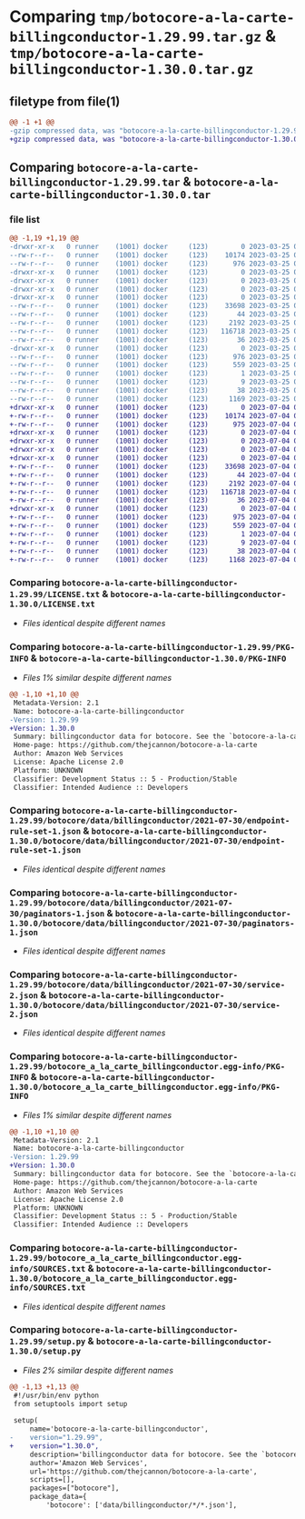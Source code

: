 # Comparing `tmp/botocore-a-la-carte-billingconductor-1.29.99.tar.gz` & `tmp/botocore-a-la-carte-billingconductor-1.30.0.tar.gz`

## filetype from file(1)

```diff
@@ -1 +1 @@
-gzip compressed data, was "botocore-a-la-carte-billingconductor-1.29.99.tar", last modified: Sat Mar 25 01:22:28 2023, max compression
+gzip compressed data, was "botocore-a-la-carte-billingconductor-1.30.0.tar", last modified: Tue Jul  4 01:44:19 2023, max compression
```

## Comparing `botocore-a-la-carte-billingconductor-1.29.99.tar` & `botocore-a-la-carte-billingconductor-1.30.0.tar`

### file list

```diff
@@ -1,19 +1,19 @@
-drwxr-xr-x   0 runner    (1001) docker     (123)        0 2023-03-25 01:22:28.894714 botocore-a-la-carte-billingconductor-1.29.99/
--rw-r--r--   0 runner    (1001) docker     (123)    10174 2023-03-25 01:22:28.000000 botocore-a-la-carte-billingconductor-1.29.99/LICENSE.txt
--rw-r--r--   0 runner    (1001) docker     (123)      976 2023-03-25 01:22:28.894714 botocore-a-la-carte-billingconductor-1.29.99/PKG-INFO
-drwxr-xr-x   0 runner    (1001) docker     (123)        0 2023-03-25 01:22:28.890714 botocore-a-la-carte-billingconductor-1.29.99/botocore/
-drwxr-xr-x   0 runner    (1001) docker     (123)        0 2023-03-25 01:22:28.890714 botocore-a-la-carte-billingconductor-1.29.99/botocore/data/
-drwxr-xr-x   0 runner    (1001) docker     (123)        0 2023-03-25 01:22:28.890714 botocore-a-la-carte-billingconductor-1.29.99/botocore/data/billingconductor/
-drwxr-xr-x   0 runner    (1001) docker     (123)        0 2023-03-25 01:22:28.894714 botocore-a-la-carte-billingconductor-1.29.99/botocore/data/billingconductor/2021-07-30/
--rw-r--r--   0 runner    (1001) docker     (123)    33698 2023-03-25 01:22:12.000000 botocore-a-la-carte-billingconductor-1.29.99/botocore/data/billingconductor/2021-07-30/endpoint-rule-set-1.json
--rw-r--r--   0 runner    (1001) docker     (123)       44 2023-03-25 01:22:12.000000 botocore-a-la-carte-billingconductor-1.29.99/botocore/data/billingconductor/2021-07-30/examples-1.json
--rw-r--r--   0 runner    (1001) docker     (123)     2192 2023-03-25 01:22:12.000000 botocore-a-la-carte-billingconductor-1.29.99/botocore/data/billingconductor/2021-07-30/paginators-1.json
--rw-r--r--   0 runner    (1001) docker     (123)   116718 2023-03-25 01:22:12.000000 botocore-a-la-carte-billingconductor-1.29.99/botocore/data/billingconductor/2021-07-30/service-2.json
--rw-r--r--   0 runner    (1001) docker     (123)       36 2023-03-25 01:22:12.000000 botocore-a-la-carte-billingconductor-1.29.99/botocore/data/billingconductor/2021-07-30/waiters-2.json
-drwxr-xr-x   0 runner    (1001) docker     (123)        0 2023-03-25 01:22:28.894714 botocore-a-la-carte-billingconductor-1.29.99/botocore_a_la_carte_billingconductor.egg-info/
--rw-r--r--   0 runner    (1001) docker     (123)      976 2023-03-25 01:22:28.000000 botocore-a-la-carte-billingconductor-1.29.99/botocore_a_la_carte_billingconductor.egg-info/PKG-INFO
--rw-r--r--   0 runner    (1001) docker     (123)      559 2023-03-25 01:22:28.000000 botocore-a-la-carte-billingconductor-1.29.99/botocore_a_la_carte_billingconductor.egg-info/SOURCES.txt
--rw-r--r--   0 runner    (1001) docker     (123)        1 2023-03-25 01:22:28.000000 botocore-a-la-carte-billingconductor-1.29.99/botocore_a_la_carte_billingconductor.egg-info/dependency_links.txt
--rw-r--r--   0 runner    (1001) docker     (123)        9 2023-03-25 01:22:28.000000 botocore-a-la-carte-billingconductor-1.29.99/botocore_a_la_carte_billingconductor.egg-info/top_level.txt
--rw-r--r--   0 runner    (1001) docker     (123)       38 2023-03-25 01:22:28.894714 botocore-a-la-carte-billingconductor-1.29.99/setup.cfg
--rw-r--r--   0 runner    (1001) docker     (123)     1169 2023-03-25 01:22:28.000000 botocore-a-la-carte-billingconductor-1.29.99/setup.py
+drwxr-xr-x   0 runner    (1001) docker     (123)        0 2023-07-04 01:44:19.486433 botocore-a-la-carte-billingconductor-1.30.0/
+-rw-r--r--   0 runner    (1001) docker     (123)    10174 2023-07-04 01:44:19.000000 botocore-a-la-carte-billingconductor-1.30.0/LICENSE.txt
+-rw-r--r--   0 runner    (1001) docker     (123)      975 2023-07-04 01:44:19.486433 botocore-a-la-carte-billingconductor-1.30.0/PKG-INFO
+drwxr-xr-x   0 runner    (1001) docker     (123)        0 2023-07-04 01:44:19.482433 botocore-a-la-carte-billingconductor-1.30.0/botocore/
+drwxr-xr-x   0 runner    (1001) docker     (123)        0 2023-07-04 01:44:19.482433 botocore-a-la-carte-billingconductor-1.30.0/botocore/data/
+drwxr-xr-x   0 runner    (1001) docker     (123)        0 2023-07-04 01:44:19.482433 botocore-a-la-carte-billingconductor-1.30.0/botocore/data/billingconductor/
+drwxr-xr-x   0 runner    (1001) docker     (123)        0 2023-07-04 01:44:19.486433 botocore-a-la-carte-billingconductor-1.30.0/botocore/data/billingconductor/2021-07-30/
+-rw-r--r--   0 runner    (1001) docker     (123)    33698 2023-07-04 01:44:02.000000 botocore-a-la-carte-billingconductor-1.30.0/botocore/data/billingconductor/2021-07-30/endpoint-rule-set-1.json
+-rw-r--r--   0 runner    (1001) docker     (123)       44 2023-07-04 01:44:02.000000 botocore-a-la-carte-billingconductor-1.30.0/botocore/data/billingconductor/2021-07-30/examples-1.json
+-rw-r--r--   0 runner    (1001) docker     (123)     2192 2023-07-04 01:44:02.000000 botocore-a-la-carte-billingconductor-1.30.0/botocore/data/billingconductor/2021-07-30/paginators-1.json
+-rw-r--r--   0 runner    (1001) docker     (123)   116718 2023-07-04 01:44:02.000000 botocore-a-la-carte-billingconductor-1.30.0/botocore/data/billingconductor/2021-07-30/service-2.json
+-rw-r--r--   0 runner    (1001) docker     (123)       36 2023-07-04 01:44:02.000000 botocore-a-la-carte-billingconductor-1.30.0/botocore/data/billingconductor/2021-07-30/waiters-2.json
+drwxr-xr-x   0 runner    (1001) docker     (123)        0 2023-07-04 01:44:19.486433 botocore-a-la-carte-billingconductor-1.30.0/botocore_a_la_carte_billingconductor.egg-info/
+-rw-r--r--   0 runner    (1001) docker     (123)      975 2023-07-04 01:44:19.000000 botocore-a-la-carte-billingconductor-1.30.0/botocore_a_la_carte_billingconductor.egg-info/PKG-INFO
+-rw-r--r--   0 runner    (1001) docker     (123)      559 2023-07-04 01:44:19.000000 botocore-a-la-carte-billingconductor-1.30.0/botocore_a_la_carte_billingconductor.egg-info/SOURCES.txt
+-rw-r--r--   0 runner    (1001) docker     (123)        1 2023-07-04 01:44:19.000000 botocore-a-la-carte-billingconductor-1.30.0/botocore_a_la_carte_billingconductor.egg-info/dependency_links.txt
+-rw-r--r--   0 runner    (1001) docker     (123)        9 2023-07-04 01:44:19.000000 botocore-a-la-carte-billingconductor-1.30.0/botocore_a_la_carte_billingconductor.egg-info/top_level.txt
+-rw-r--r--   0 runner    (1001) docker     (123)       38 2023-07-04 01:44:19.486433 botocore-a-la-carte-billingconductor-1.30.0/setup.cfg
+-rw-r--r--   0 runner    (1001) docker     (123)     1168 2023-07-04 01:44:19.000000 botocore-a-la-carte-billingconductor-1.30.0/setup.py
```

### Comparing `botocore-a-la-carte-billingconductor-1.29.99/LICENSE.txt` & `botocore-a-la-carte-billingconductor-1.30.0/LICENSE.txt`

 * *Files identical despite different names*

### Comparing `botocore-a-la-carte-billingconductor-1.29.99/PKG-INFO` & `botocore-a-la-carte-billingconductor-1.30.0/PKG-INFO`

 * *Files 1% similar despite different names*

```diff
@@ -1,10 +1,10 @@
 Metadata-Version: 2.1
 Name: botocore-a-la-carte-billingconductor
-Version: 1.29.99
+Version: 1.30.0
 Summary: billingconductor data for botocore. See the `botocore-a-la-carte` package for more info.
 Home-page: https://github.com/thejcannon/botocore-a-la-carte
 Author: Amazon Web Services
 License: Apache License 2.0
 Platform: UNKNOWN
 Classifier: Development Status :: 5 - Production/Stable
 Classifier: Intended Audience :: Developers
```

### Comparing `botocore-a-la-carte-billingconductor-1.29.99/botocore/data/billingconductor/2021-07-30/endpoint-rule-set-1.json` & `botocore-a-la-carte-billingconductor-1.30.0/botocore/data/billingconductor/2021-07-30/endpoint-rule-set-1.json`

 * *Files identical despite different names*

### Comparing `botocore-a-la-carte-billingconductor-1.29.99/botocore/data/billingconductor/2021-07-30/paginators-1.json` & `botocore-a-la-carte-billingconductor-1.30.0/botocore/data/billingconductor/2021-07-30/paginators-1.json`

 * *Files identical despite different names*

### Comparing `botocore-a-la-carte-billingconductor-1.29.99/botocore/data/billingconductor/2021-07-30/service-2.json` & `botocore-a-la-carte-billingconductor-1.30.0/botocore/data/billingconductor/2021-07-30/service-2.json`

 * *Files identical despite different names*

### Comparing `botocore-a-la-carte-billingconductor-1.29.99/botocore_a_la_carte_billingconductor.egg-info/PKG-INFO` & `botocore-a-la-carte-billingconductor-1.30.0/botocore_a_la_carte_billingconductor.egg-info/PKG-INFO`

 * *Files 1% similar despite different names*

```diff
@@ -1,10 +1,10 @@
 Metadata-Version: 2.1
 Name: botocore-a-la-carte-billingconductor
-Version: 1.29.99
+Version: 1.30.0
 Summary: billingconductor data for botocore. See the `botocore-a-la-carte` package for more info.
 Home-page: https://github.com/thejcannon/botocore-a-la-carte
 Author: Amazon Web Services
 License: Apache License 2.0
 Platform: UNKNOWN
 Classifier: Development Status :: 5 - Production/Stable
 Classifier: Intended Audience :: Developers
```

### Comparing `botocore-a-la-carte-billingconductor-1.29.99/botocore_a_la_carte_billingconductor.egg-info/SOURCES.txt` & `botocore-a-la-carte-billingconductor-1.30.0/botocore_a_la_carte_billingconductor.egg-info/SOURCES.txt`

 * *Files identical despite different names*

### Comparing `botocore-a-la-carte-billingconductor-1.29.99/setup.py` & `botocore-a-la-carte-billingconductor-1.30.0/setup.py`

 * *Files 2% similar despite different names*

```diff
@@ -1,13 +1,13 @@
 #!/usr/bin/env python
 from setuptools import setup
 
 setup(
     name='botocore-a-la-carte-billingconductor',
-    version="1.29.99",
+    version="1.30.0",
     description='billingconductor data for botocore. See the `botocore-a-la-carte` package for more info.',
     author='Amazon Web Services',
     url='https://github.com/thejcannon/botocore-a-la-carte',
     scripts=[],
     packages=["botocore"],
     package_data={
         'botocore': ['data/billingconductor/*/*.json'],
```

